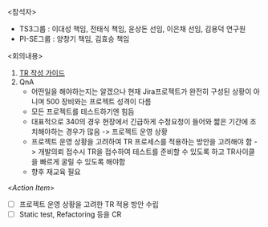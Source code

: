 <참석자>
- TS3그룹 : 이대성 책임, 전태식 책임, 윤상돈 선임, 이은채 선임, 김용덕 연구원
- PI-SE그룹 : 양창기 책임, 김효승 책임

<회의내용>
1. [TR 작성 가이드](https://do-intekplus.atlassian.net/wiki/x/NADCJw?atlOrigin=eyJpIjoiOTNjMjZhN2YyOGZhNDQ1NjhiNDkwMjMzZDcwODExY2MiLCJwIjoiYyJ9)
2. QnA
	- 어떤일을 해야하는지는 알겠으나 현재 Jira프로젝트가 완전히 구성된 상황이 아니며 500 장비와는 프로젝트 성격이 다름
	- 모든 프로젝트를 테스트하기엔 힘듬
	- 대표적으로 340의 경우 현장에서 긴급하게 수정요청이 들어와 짧은 기간에 조치해야하는 경우가 많음 -> 프로젝트 운영 상황
	- 프로젝트 운영 상황을 고려하여 TR 프로세스를 적용하는 방안을 고려해야 함 -> 개발의뢰 접수시 TR을 접수하여 테스트를 준비할 수 있도록 하고 TR사이클을 빠르게 굴릴 수 있도록 해야함
	- 향후 재교육 필요

<*Action Item*>
- [ ] 프로젝트 운영 상황을 고려한 TR 적용 방안 수립
- [ ] Static test, Refactoring 등을 CR 